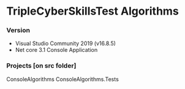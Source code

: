 # TripleCyberSkillsTest Algorithms

### Version
* Visual Studio Community 2019 (v16.8.5)
* Net core 3.1 Console Application

### Projects [on src folder]
ConsoleAlgorithms
ConsoleAlgorithms.Tests